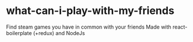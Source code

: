 # what-can-i-play-with-my-friends
Find steam games you have in common with your friends
Made with react-boilerplate (+redux) and NodeJs 
